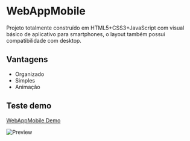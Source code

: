 # WebAppMobile
 Projeto totalmente construído em HTML5+CSS3+JavaScript com visual básico de aplicativo para smartphones, o layout também possui compatibilidade com desktop.

 ## Vantagens
 * Organizado
 * Simples
 * Animação

 ## Teste demo
 [WebAppMobile Demo](https://treviasxk.github.io/WebAppMobile/)

 ![Preview](data/img/preview.gif)
